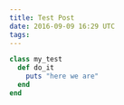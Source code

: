 ```yaml
---
title: Test Post
date: 2016-09-09 16:29 UTC
tags:
---
```


```ruby
class my_test
  def do_it
    puts "here we are"
  end
end
```
